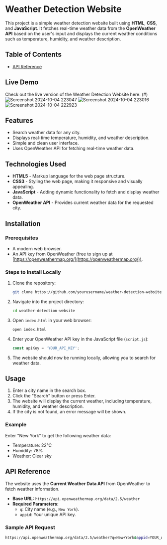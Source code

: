 # Weather Detection Website

This project is a simple weather detection website built using **HTML**, **CSS**, and **JavaScript**. It fetches real-time weather data from the **OpenWeather API** based on the user's input and displays the current weather conditions such as temperature, humidity, and weather description.

## Table of Contents


- [API Reference](#https://openweathermap.org/api)


## Live Demo

Check out the live version of the Weather Detection Website here: (#)
![Screenshot 2024-10-04 223047](https://github.com/user-attachments/assets/3715bc3d-c415-450c-9228-3fe97f73fa50)
![Screenshot 2024-10-04 223016](https://github.com/user-attachments/assets/521b5609-84cc-40b0-9a73-463b5156981b)
![Screenshot 2024-10-04 222923](https://github.com/user-attachments/assets/b02d9640-ad4a-4736-b362-3ce643df461f)


## Features


- Search weather data for any city.
- Displays real-time temperature, humidity, and weather description.
- Simple and clean user interface.
- Uses OpenWeather API for fetching real-time weather data.
  
## Technologies Used

- **HTML5** - Markup language for the web page structure.
- **CSS3** - Styling the web page, making it responsive and visually appealing.
- **JavaScript** - Adding dynamic functionality to fetch and display weather data.
- **OpenWeather API** - Provides current weather data for the requested city.

## Installation

### Prerequisites

- A modern web browser.
- An API key from OpenWeather (free to sign up at [https://openweathermap.org/](https://openweathermap.org/)).

### Steps to Install Locally

1. Clone the repository:
    ```bash
    git clone https://github.com/yourusername/weather-detection-website.git
    ```

2. Navigate into the project directory:
    ```bash
    cd weather-detection-website
    ```

3. Open `index.html` in your web browser:
    ```bash
    open index.html
    ```

4. Enter your OpenWeather API key in the JavaScript file (`script.js`):
    ```javascript
    const apiKey = 'YOUR_API_KEY';
    ```

5. The website should now be running locally, allowing you to search for weather data.

## Usage

1. Enter a city name in the search box.
2. Click the "Search" button or press Enter.
3. The website will display the current weather, including temperature, humidity, and weather description.
4. If the city is not found, an error message will be shown.

### Example

Enter "New York" to get the following weather data:
- Temperature: 22°C
- Humidity: 78%
- Weather: Clear sky

## API Reference

The website uses the **Current Weather Data API** from OpenWeather to fetch weather information. 

- **Base URL:** `https://api.openweathermap.org/data/2.5/weather`
- **Required Parameters:**
  - `q`: City name (e.g., `New York`).
  - `appid`: Your unique API key.

### Sample API Request

```bash
https://api.openweathermap.org/data/2.5/weather?q=New+York&appid=YOUR_API_KEY
